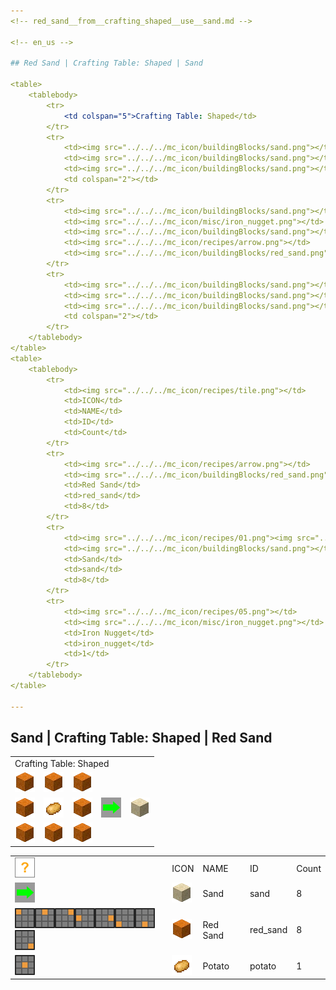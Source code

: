 ```yaml
---
<!-- red_sand__from__crafting_shaped__use__sand.md -->

<!-- en_us -->

## Red Sand | Crafting Table: Shaped | Sand

<table>
	<tablebody>
		<tr>
			<td colspan="5">Crafting Table: Shaped</td>
		</tr>
		<tr>
			<td><img src="../../../mc_icon/buildingBlocks/sand.png"></td>
			<td><img src="../../../mc_icon/buildingBlocks/sand.png"></td>
			<td><img src="../../../mc_icon/buildingBlocks/sand.png"></td>
			<td colspan="2"></td>
		</tr>
		<tr>
			<td><img src="../../../mc_icon/buildingBlocks/sand.png"></td>
			<td><img src="../../../mc_icon/misc/iron_nugget.png"></td>
			<td><img src="../../../mc_icon/buildingBlocks/sand.png"></td>
			<td><img src="../../../mc_icon/recipes/arrow.png"></td>
			<td><img src="../../../mc_icon/buildingBlocks/red_sand.png"></td>
		</tr>
		<tr>
			<td><img src="../../../mc_icon/buildingBlocks/sand.png"></td>
			<td><img src="../../../mc_icon/buildingBlocks/sand.png"></td>
			<td><img src="../../../mc_icon/buildingBlocks/sand.png"></td>
			<td colspan="2"></td>
		</tr>
	</tablebody>
</table>
<table>
	<tablebody>
		<tr>
			<td><img src="../../../mc_icon/recipes/tile.png"></td>
			<td>ICON</td>
			<td>NAME</td>
			<td>ID</td>
			<td>Count</td>
		</tr>
		<tr>
			<td><img src="../../../mc_icon/recipes/arrow.png"></td>
			<td><img src="../../../mc_icon/buildingBlocks/red_sand.png"></td>
			<td>Red Sand</td>
			<td>red_sand</td>
			<td>8</td>
		</tr>
		<tr>
			<td><img src="../../../mc_icon/recipes/01.png"><img src="../../../mc_icon/recipes/02.png"><img src="../../../mc_icon/recipes/03.png"><img src="../../../mc_icon/recipes/04.png"><img src="../../../mc_icon/recipes/06.png"><img src="../../../mc_icon/recipes/07.png"><img src="../../../mc_icon/recipes/08.png"><img src="../../../mc_icon/recipes/09.png"></td>
			<td><img src="../../../mc_icon/buildingBlocks/sand.png"></td>
			<td>Sand</td>
			<td>sand</td>
			<td>8</td>
		</tr>
		<tr>
			<td><img src="../../../mc_icon/recipes/05.png"></td>
			<td><img src="../../../mc_icon/misc/iron_nugget.png"></td>
			<td>Iron Nugget</td>
			<td>iron_nugget</td>
			<td>1</td>
		</tr>
	</tablebody>
</table>

---
```

<!-- sand__from__crafting_shaped__use__red_sand.md -->

<!-- en_us -->

## Sand | Crafting Table: Shaped | Red Sand

<table>
	<tablebody>
		<tr>
			<td colspan="5">Crafting Table: Shaped</td>
		</tr>
		<tr>
			<td><img src="../../../mc_icon/buildingBlocks/red_sand.png"></td>
			<td><img src="../../../mc_icon/buildingBlocks/red_sand.png"></td>
			<td><img src="../../../mc_icon/buildingBlocks/red_sand.png"></td>
			<td colspan="2"></td>
		</tr>
		<tr>
			<td><img src="../../../mc_icon/buildingBlocks/red_sand.png"></td>
			<td><img src="../../../mc_icon/food/potato.png"></td>
			<td><img src="../../../mc_icon/buildingBlocks/red_sand.png"></td>
			<td><img src="../../../mc_icon/recipes/arrow.png"></td>
			<td><img src="../../../mc_icon/buildingBlocks/sand.png"></td>
		</tr>
		<tr>
			<td><img src="../../../mc_icon/buildingBlocks/red_sand.png"></td>
			<td><img src="../../../mc_icon/buildingBlocks/red_sand.png"></td>
			<td><img src="../../../mc_icon/buildingBlocks/red_sand.png"></td>
			<td colspan="2"></td>
		</tr>
	</tablebody>
</table>
<table>
	<tablebody>
		<tr>
			<td><img src="../../../mc_icon/recipes/tile.png"></td>
			<td>ICON</td>
			<td>NAME</td>
			<td>ID</td>
			<td>Count</td>
		</tr>
		<tr>
			<td><img src="../../../mc_icon/recipes/arrow.png"></td>
			<td><img src="../../../mc_icon/buildingBlocks/sand.png"></td>
			<td>Sand</td>
			<td>sand</td>
			<td>8</td>
		</tr>
		<tr>
			<td><img src="../../../mc_icon/recipes/01.png"><img src="../../../mc_icon/recipes/02.png"><img src="../../../mc_icon/recipes/03.png"><img src="../../../mc_icon/recipes/04.png"><img src="../../../mc_icon/recipes/06.png"><img src="../../../mc_icon/recipes/07.png"><img src="../../../mc_icon/recipes/08.png"><img src="../../../mc_icon/recipes/09.png"></td>
			<td><img src="../../../mc_icon/buildingBlocks/red_sand.png"></td>
			<td>Red Sand</td>
			<td>red_sand</td>
			<td>8</td>
		</tr>
		<tr>
			<td><img src="../../../mc_icon/recipes/05.png"></td>
			<td><img src="../../../mc_icon/food/potato.png"></td>
			<td>Potato</td>
			<td>potato</td>
			<td>1</td>
		</tr>
	</tablebody>
</table>

